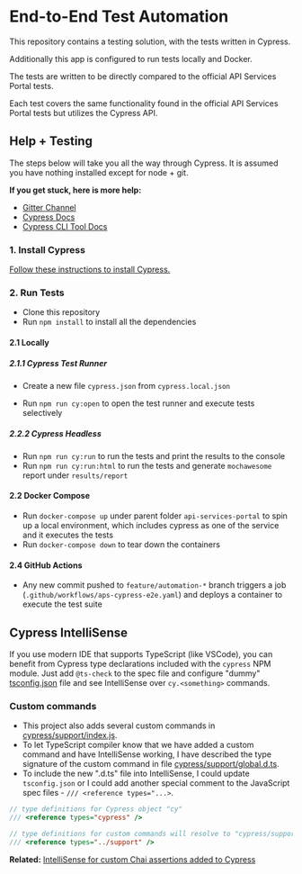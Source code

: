 # End-to-End Test Automation

This repository contains a testing solution, with the tests written in Cypress.

Additionally this app is configured to run tests locally and Docker.

The tests are written to be directly compared to the official API Services Portal tests.

Each test covers the same functionality found in the official API Services Portal tests but utilizes the Cypress API.

## Help + Testing

The steps below will take you all the way through Cypress. It is assumed you have nothing installed except for node + git.

**If you get stuck, here is more help:**

- [Gitter Channel](https://gitter.im/cypress-io/cypress)
- [Cypress Docs](https://on.cypress.io)
- [Cypress CLI Tool Docs](https://github.com/cypress-io/cypress-cli)

### 1. Install Cypress

[Follow these instructions to install Cypress.](https://docs.cypress.io/guides/getting-started/installing-cypress)

### 2. Run Tests

- Clone this repository
- Run `npm install` to install all the dependencies

#### 2.1 Locally

##### 2.1.1 Cypress Test Runner

- Create a new file `cypress.json` from `cypress.local.json`

- Run `npm run cy:open` to open the test runner and execute tests selectively

##### 2.2.2 Cypress Headless

- Run `npm run cy:run` to run the tests and print the results to the console
- Run `npm run cy:run:html` to run the tests and generate `mochawesome` report under `results/report`

#### 2.2 Docker Compose

- Run `docker-compose up` under parent folder `api-services-portal` to spin up a local environment, which includes cypress as one of the service and it executes the tests
- Run `docker-compose down` to tear down the containers

#### 2.4 GitHub Actions

- Any new commit pushed to `feature/automation-*` branch triggers a job (`.github/workflows/aps-cypress-e2e.yaml`) and deploys a container to execute the test suite

## Cypress IntelliSense

If you use modern IDE that supports TypeScript (like VSCode), you can benefit
from Cypress type declarations included with the `cypress` NPM module. Just
add `@ts-check` to the spec file and configure "dummy"
[tsconfig.json](tsconfig.json) file and see IntelliSense over `cy.<something>`
commands.

### Custom commands

- This project also adds several custom commands in [cypress/support/index.js](cypress/support/index.ts).
- To let TypeScript compiler know that we have added a custom command and have IntelliSense working, I have described the type signature of the custom command in file [cypress/support/global.d.ts](cypress/support/global.d.ts).
- To include the new ".d.ts" file into IntelliSense, I could update `tsconfig.json` or I could add another special comment to the JavaScript spec files - `/// <reference types="...>`.

```js
// type definitions for Cypress object "cy"
/// <reference types="cypress" />

// type definitions for custom commands will resolve to "cypress/support/global.d.ts"
/// <reference types="../support" />
```

**Related:** [IntelliSense for custom Chai assertions added to Cypress](https://github.com/cypress-io/cypress-example-recipes/tree/master/examples/extending-cypress__chai-assertions#code-completion)
